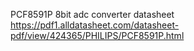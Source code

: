 PCF8591P 8bit adc converter
datasheet https://pdf1.alldatasheet.com/datasheet-pdf/view/424365/PHILIPS/PCF8591P.html
